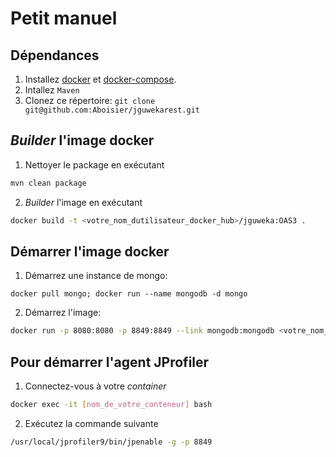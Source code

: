 # Petit manuel

## Dépendances

1. Installez [docker](https://www.docker.com/) et [docker-compose](https://docs.docker.com/compose/).
2. Intallez `Maven`
2. Clonez ce répertoire: `git clone git@github.com:Aboisier/jguwekarest.git`


## _Builder_ l'image docker
1. Nettoyer le package en exécutant

```sh
mvn clean package
```

2. _Builder_ l'image en exécutant 

```sh
docker build -t <votre_nom_dutilisateur_docker_hub>/jguweka:OAS3 .
```

## Démarrer l'image docker
1. Démarrez une instance de mongo: 
```
docker pull mongo; docker run --name mongodb -d mongo
```
2. Démarrez l'image:  
```sh
docker run -p 8080:8080 -p 8849:8849 --link mongodb:mongodb <votre_nom_dutilisateur_docker_hub>/jguweka:OAS3
```

## Pour démarrer l'agent JProfiler

1. Connectez-vous à votre _container_

```sh
docker exec -it [nom_de_votre_conteneur] bash
```

2. Exécutez la commande suivante

```sh
/usr/local/jprofiler9/bin/jpenable -g -p 8849
```
